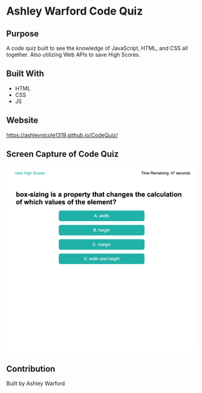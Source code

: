 # Ashley Warford Code Quiz

## Purpose
A code quiz built to see the knowledge of JavaScript, HTML, and CSS all together. Also utilizing Web APIs to save High Scores. 

## Built With
* HTML
* CSS
* JS

## Website
https://ashleynicole1319.github.io/CodeQuiz/ 

## Screen Capture of Code Quiz
<img src="./assets/images/screenshot.png"/>

## Contribution
Built by Ashley Warford